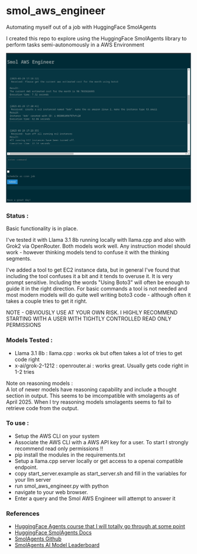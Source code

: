 # smol_aws_engineer
Automating myself out of a job with HuggingFace SmolAgents

I created this repo to explore using the HuggingFace SmolAgents library to perform tasks semi-autonomously in a 
AWS Environment

![screenshot](/screenshots/smol_aws_engineer.png "Smol AWS Engineer")

### Status :
Basic functionality is in place.

I've tested it with Llama 3.1 8b running locally with llama.cpp and also with Grok2 via OpenRouter. Both models work well.
Any instruction model should work - however thinking models tend to confuse it with the thinking segments.

I've added a tool to get EC2 instance data, but in general I've found that including the tool confuses it a bit and it tends 
to overuse it. It is very prompt sensitive. Including the words "Using Boto3" will often be enough to guide it in the right 
direction. For basic commands a tool is not needed and most modern models will do quite well writing boto3 code - although 
often it takes a couple tries to get it right.  

NOTE - OBVIOUSLY USE AT YOUR OWN RISK. I HIGHLY RECOMMEND STARTING WITH A USER WITH TIGHTLY CONTROLLED READ ONLY PERMISSIONS

### Models Tested :
- Llama 3.1 8b : llama.cpp : works ok but often takes a lot of tries to get code right
- x-ai/grok-2-1212 : openrouter.ai : works great. Usually gets code right in 1-2 tries

Note on reasoning models :  
A lot of newer models have reasoning capability and include a thought section in output. This seems to be imcompatible with smolagents as of April 2025. When I try reasoning models smolagents seems to fail to retrieve code from the output.

### To use :
- Setup the AWS CLI on your system
- Associate the AWS CLI with a AWS API key for a user. To start I strongly recommend read only permissions !!
- pip install the modules in the requirements.txt
- Setup a llama.cpp server locally or get access to a openai compatible endpoint.
- copy start_server.example as start_server.sh and fill in the variables for your llm server 
- run smol_aws_engineer.py with python
- navigate to your web browser.
- Enter a query and the Smol AWS Engineer will attempt to answer it


### References
- [HuggingFace Agents course that I will totally go through at some point](https://huggingface.co/learn/agents-course/unit0/introduction)
- [HuggingFace SmolAgents Docs](https://huggingface.co/docs/smolagents/)
- [SmolAgents Github](https://github.com/huggingface/smolagents)
- [SmolAgents AI Model Leaderboard](https://huggingface.co/spaces/smolagents/smolagents-leaderboard)